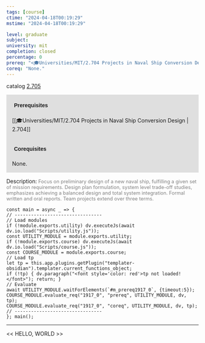 ```yaml
---
tags: [course]
ctime: "2024-04-18T00:19:29"
mstime: "2024-04-18T00:19:29"

level: graduate
subject: 
university: mit
completion: closed
percentage: 0
prereq: "<🎓Universities/MIT/2.704 Projects in Naval Ship Conversion Design>"
coreq: "None."
---
```


catalog [2.705](http://student.mit.edu/catalog/m2b.html#2.705)

<span style="display: block; padding: 15px; background-color: rgb(100, 100, 100, 0.2);"><font id="m_prereq1917_0" style="display: block; font-family: Arial, sans-serif; font-weight: bold; padding: 5px">Prerequisites</font><br><span id="prereq1917_0">[[🎓Universities/MIT/2.704 Projects in Naval Ship Conversion Design | 2.704]]</span></span>
<span style="display: block; padding: 15px; background-color: rgb(100, 100, 100, 0.2);"><font id="m_coreq1917_0" style="display: block; font-family: Arial, sans-serif; font-weight: bold; padding: 5px">Corequisites</font><br><span id="coreq1917_0">None.</span></span>

<font style="">Description:</font>
<font style="color: grey; font-size: 0.8rem;">Focus on preliminary design of a new naval ship, fulfilling a given set of mission requirements. Design plan formulation, system level trade-off studies, emphasizes achieving a balanced design and total system integration. Formal written and oral reports. Team projects extend over three terms.</font>

```dataviewjs
const main = async _ => {
// --------------------------------
// Load modules
if (!module.exports.utility) dv.executeJs(await dv.io.load("Scripts/utility.js"));
const UTILITY_MODULE = module.exports.utility;
if (!module.exports.course) dv.executeJs(await dv.io.load("Scripts/course.js"));
const COURSE_MODULE = module.exports.course;
// Load tp
let tp = this.app.plugins.getPlugin("templater-obsidian").templater.current_functions_object;
if (!tp) { dv.paragraph("<font style='color: red'>tp not loaded!</font>"); return; }
// Evaluate
await UTILITY_MODULE.waitForElements(`#m_prereq1917_0`, {timeout:5});
COURSE_MODULE.evaluate_req("1917_0", "prereq", UTILITY_MODULE, dv, tp);
COURSE_MODULE.evaluate_req("1917_0", "coreq", UTILITY_MODULE, dv, tp);
// --------------------------------
}; main();
```

---

<< HELLO, WORLD >>

